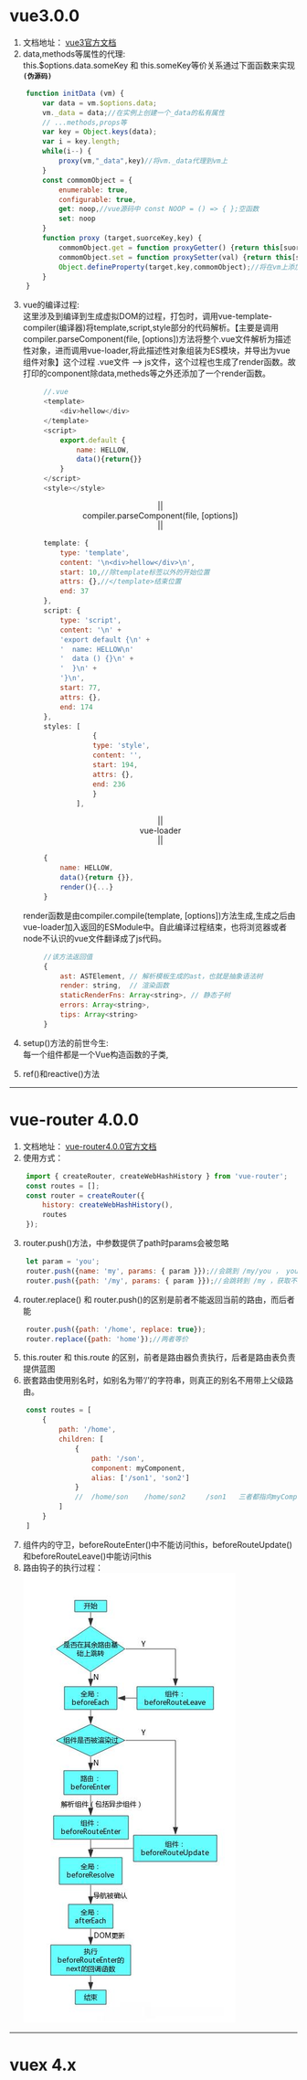 # vue3.0.0 #
1. 文档地址： [vue3官方文档](https://v3.cn.vuejs.org/guide/introduction.html)
2. data,methods等属性的代理:  
this.$options.data.someKey 和 this.someKey等价关系通过下面函数来实现 **`(伪源码) `** 
```js
    function initData (vm) {
        var data = vm.$options.data;
        vm._data = data;//在实例上创建一个_data的私有属性
        // ...methods,props等
        var key = Object.keys(data);
        var i = key.length;
        while(i--) {
            proxy(vm,"_data",key)//将vm._data代理到vm上
        }
        const commomObject = {
            enumerable: true,
            configurable: true,
            get: noop,//vue源码中 const NOOP = () => { };空函数
            set: noop
        }
        function proxy (target,suorceKey,key) {
            commomObject.get = function proxyGetter() {return this[suorceKey][key];}
            commomObject.set = function proxySetter(val) {return this[suorceKey][key] = val};
            Object.defineProperty(target,key,commomObject);//将在vm上添加key属性，值为commomObject的值，并添加get，set方法
        }
    }
```
3. vue的编译过程:  
   这里涉及到编译到生成虚拟DOM的过程，打包时，调用vue-template-compiler(编译器)将template,script,style部分的代码解析。【主要是调用compiler.parseComponent(file, [options])方法将整个.vue文件解析为描述性对象，进而调用vue-loader,将此描述性对象组装为ES模块，并导出为vue组件对象】这个过程  .vue文件 --> js文件，这个过程也生成了render函数。故打印的component除data,metheds等之外还添加了一个render函数。
   ```js
        //.vue
        <template>
            <div>hellow</div>
        </template>
        <script>
            export.default {
                name: HELLOW,
                data(){return{}}
            }
        </script>
        <style></style>
   ```
   <center>||</center>
   <center>compiler.parseComponent(file, [options])</center>
   <center>||</center>

   ```js
        template: {
            type: 'template',
            content: '\n<div>hellow</div>\n',
            start: 10,//除template标签以外的开始位置
            attrs: {},//</template>结束位置
            end: 37
        },
        script: {
            type: 'script',
            content: '\n' +
            'export default {\n' +
            '  name: HELLOW\n'
            '  data () {}\n' +
            '  }\n' +
            '}\n',
            start: 77,
            attrs: {},
            end: 174
        },
        styles: [
                    {
                    type: 'style',
                    content: '',
                    start: 194,
                    attrs: {},
                    end: 236
                    }
                ],
   ```

   <center>||</center>
   <center>vue-loader</center>
   <center>||</center>

    
   ```js
        {
            name: HELLOW,
            data(){return {}},
            render(){...}
        }
   ```
   render函数是由compiler.compile(template, [options])方法生成,生成之后由vue-loader加入返回的ESModule中。自此编译过程结束，也将浏览器或者node不认识的vue文件翻译成了js代码。
   ```js
        //该方法返回值
        {
            ast: ASTElement, // 解析模板生成的ast，也就是抽象语法树
            render: string,	 // 渲染函数
            staticRenderFns: Array<string>, // 静态子树
            errors: Array<string>,
            tips: Array<string>
        }
   ```

4. setup()方法的前世今生:  
   每一个组件都是一个Vue构造函数的子类,
5. ref()和reactive()方法
---


# vue-router 4.0.0 #
1. 文档地址： [vue-router4.0.0官方文档](https://next.router.vuejs.org/zh/guide/)
2. 使用方式： 
```js
    import { createRouter, createWebHashHistory } from 'vue-router';
    const routes = [];
    const router = createRouter({
        history: createWebHashHistory(),
        routes
    });
```
3. router.push()方法，中参数提供了path时params会被忽略
```js
    let param = 'you';
    router.push({name: 'my', params: { param }});//会跳到 /my/you ， you为参数
    router.push({path: '/my', params: { param }});//会跳转到 /my ，获取不到参数
```
4. router.replace() 和 router.push()的区别是前者不能返回当前的路由，而后者能
```js
    router.push({path: '/home', replace: true});
    router.replace({path: 'home'});//两者等价
```
5. this.router 和 this.route 的区别，前者是路由器负责执行，后者是路由表负责提供蓝图
6. 嵌套路由使用别名时，如别名为带‘/’的字符串，则真正的别名不用带上父级路由。
```js
    const routes = [
        {
            path: '/home',
            children: [
                {
                    path: '/son',
                    component: myComponent,
                    alias: ['/son1', 'son2']
                }
                //  /home/son    /home/son2     /son1   三者都指向myComponent组件
            ]
        }
    ]
```
7. 组件内的守卫，beforeRouteEnter()中不能访问this，beforeRouteUpdate()和beforeRouteLeave()中能访问this
8. 路由钩子的执行过程：   
   <img src="./路由过程.png">
---


# vuex 4.x #